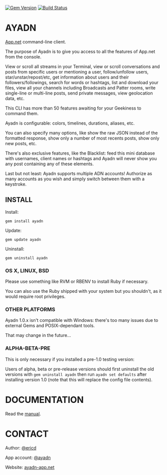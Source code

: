 [![Gem Version](https://badge.fury.io/rb/ayadn.svg)](http://badge.fury.io/rb/ayadn) 
[![Build Status](https://travis-ci.org/ericdke/na.svg?branch=master)](https://travis-ci.org/ericdke/na)

AYADN
=====

[App.net](http://app.net) command-line client.

The purpose of Ayadn is to give you access to all the features of App.net from the console.

View or scroll all streams in your Terminal, view or scroll conversations and posts from specific users or mentioning a user, follow/unfollow users, star/unstar/repost/etc, get information about users and their followers/followings, search for words or hashtags, list and download your files, view all your channels including Broadcasts and Patter rooms, write single-line or multi-line posts, send private messages, view geolocation data, etc.

This CLI has more than 50 features awaiting for your Geekiness to command them.

Ayadn is configurable: colors, timelines, durations, aliases, etc. 

You can also specify many options, like show the raw JSON instead of the formatted response, show only a number of most recents posts, show only new posts, etc.

There's also exclusive features, like the Blacklist: feed this mini database with usernames, client names or hashtags and Ayadn will never show you any post containing any of these elements.

Last but not least: Ayadn supports multiple ADN accounts! Authorize as many accounts as you wish and simply switch between them with a keystroke.  


## INSTALL

Install:

`gem install ayadn`  

Update:

`gem update ayadn`  

Uninstall:

`gem uninstall ayadn`  

### OS X, LINUX, BSD

Please use something like RVM or RBENV to install Ruby if necessary.

You can also use the Ruby shipped with your system but you shouldn't, as it would require root privileges.

### OTHER PLATFORMS

Ayadn 1.0.x isn't compatible with Windows: there's too many issues due to external Gems and POSIX-dependant tools.  

That may change in the future...  

### ALPHA-BETA-PRE

This is only necessary if you installed a pre-1.0 testing version:

Users of alpha, beta or pre-release versions should first uninstall the old versions with `gem uninstall ayadn` then run `ayadn set defaults` after installing version 1.0 (note that this will replace the config file contents).  

# DOCUMENTATION

Read the [manual](https://github.com/ericdke/na/blob/master/MANUAL.md).

# CONTACT

Author: [@ericd](http://app.net/ericd)

App account: [@ayadn](http://app.net/ayadn)

Website: [ayadn-app.net](http://ayadn-app.net)
